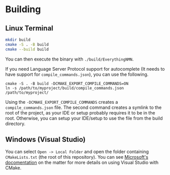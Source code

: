 # Building

## Linux Terminal

```bash
mkdir build
cmake -S . -B build
cmake --build build
```

You can then execute the binary with `./build/EverythingNMN`.

If you need Language Server Protocol support for autocomplete (It needs to have support for `compile_commands.json`),
you can use the following.

```
cmake -S . -B build -DCMAKE_EXPORT_COMPILE_COMMANDS=ON
ln -s /path/to/myproject/build/compile_commands.json /path/to/myproject/
```

Using the `-DCMAKE_EXPORT_COMPILE_COMMANDS` creates a `compile_commands.json` file. The second command creates a symlink
to the root of the project, as your IDE or setup probably requires it to be in the root. Otherwise, you can setup your
IDE/setup to use the file from the build directory.

## Windows (Visual Studio)

You can select `Open -> Local Folder` and open the folder containing `CMakeLists.txt` (the root of this repository).
You can see [Microsoft's docomentation](https://learn.microsoft.com/en-us/cpp/build/cmake-projects-in-visual-studio) 
on the matter for more details on using Visual Studio with CMake.
